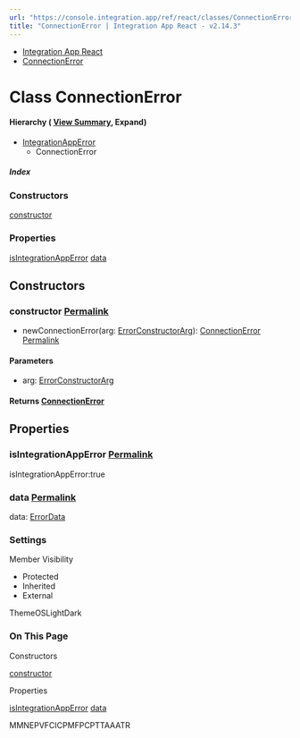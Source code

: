 ```yaml
---
url: "https://console.integration.app/ref/react/classes/ConnectionError.html"
title: "ConnectionError | Integration App React - v2.14.3"
---
```


- [Integration App React](https://console.integration.app/ref/react/index.html)
- [ConnectionError](https://console.integration.app/ref/react/classes/ConnectionError.html)

# Class ConnectionError

#### Hierarchy ( [View Summary](https://console.integration.app/ref/react/hierarchy.html\#ConnectionError), Expand)

- [IntegrationAppError](https://console.integration.app/ref/react/classes/IntegrationAppError.html)
  - ConnectionError

##### Index

### Constructors

[constructor](https://console.integration.app/ref/react/classes/ConnectionError.html#constructor)

### Properties

[isIntegrationAppError](https://console.integration.app/ref/react/classes/ConnectionError.html#isintegrationapperror) [data](https://console.integration.app/ref/react/classes/ConnectionError.html#data)

## Constructors

### constructor [Permalink](https://console.integration.app/ref/react/classes/ConnectionError.html\#constructor)

- newConnectionError(arg: [ErrorConstructorArg](https://console.integration.app/ref/react/types/_integration-app_react.ErrorConstructorArg.html)): [ConnectionError](https://console.integration.app/ref/react/classes/ConnectionError.html) [Permalink](https://console.integration.app/ref/react/classes/ConnectionError.html#constructorconnectionerror)





#### Parameters



- arg: [ErrorConstructorArg](https://console.integration.app/ref/react/types/_integration-app_react.ErrorConstructorArg.html)

#### Returns [ConnectionError](https://console.integration.app/ref/react/classes/ConnectionError.html)

## Properties

### isIntegrationAppError [Permalink](https://console.integration.app/ref/react/classes/ConnectionError.html\#isintegrationapperror)

isIntegrationAppError:true

### data [Permalink](https://console.integration.app/ref/react/classes/ConnectionError.html\#data)

data: [ErrorData](https://console.integration.app/ref/react/classes/ErrorData.html)

### Settings

Member Visibility

- Protected
- Inherited
- External

ThemeOSLightDark

### On This Page

Constructors

[constructor](https://console.integration.app/ref/react/classes/ConnectionError.html#constructor)

Properties

[isIntegrationAppError](https://console.integration.app/ref/react/classes/ConnectionError.html#isintegrationapperror) [data](https://console.integration.app/ref/react/classes/ConnectionError.html#data)

MMNEPVFCICPMFPCPTTAAATR